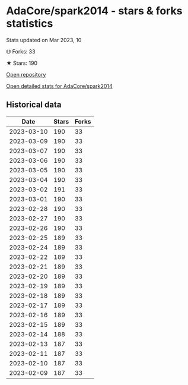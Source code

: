 # AdaCore/spark2014 - stars & forks statistics

Stats updated on Mar 2023, 10

☋ Forks: 33

★ Stars: 190

[Open repository](https://github.com/AdaCore/spark2014)

[Open detailed stats for AdaCore/spark2014](https://reviewgithub.com/rep/AdaCore/spark2014)

## Historical data
| Date | Stars | Forks |
|------|-------|-------|
| 2023-03-10 | 190 | 33 | 
| 2023-03-09 | 190 | 33 | 
| 2023-03-07 | 190 | 33 | 
| 2023-03-06 | 190 | 33 | 
| 2023-03-05 | 190 | 33 | 
| 2023-03-04 | 190 | 33 | 
| 2023-03-02 | 191 | 33 | 
| 2023-03-01 | 190 | 33 | 
| 2023-02-28 | 190 | 33 | 
| 2023-02-27 | 190 | 33 | 
| 2023-02-26 | 190 | 33 | 
| 2023-02-25 | 189 | 33 | 
| 2023-02-24 | 189 | 33 | 
| 2023-02-22 | 189 | 33 | 
| 2023-02-21 | 189 | 33 | 
| 2023-02-20 | 189 | 33 | 
| 2023-02-19 | 189 | 33 | 
| 2023-02-18 | 189 | 33 | 
| 2023-02-17 | 189 | 33 | 
| 2023-02-16 | 189 | 33 | 
| 2023-02-15 | 189 | 33 | 
| 2023-02-14 | 188 | 33 | 
| 2023-02-13 | 187 | 33 | 
| 2023-02-11 | 187 | 33 | 
| 2023-02-10 | 187 | 33 | 
| 2023-02-09 | 187 | 33 | 

